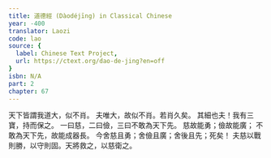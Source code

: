```yaml
---
title: 道德經 (Dàodéjīng) in Classical Chinese
year: -400
translator: Laozi
code: lao
source: {
  label: Chinese Text Project,
  url: https://ctext.org/dao-de-jing?en=off
}
isbn: N/A
part: 2
chapter: 67
---
```

天下皆謂我道大，似不肖。
夫唯大，故似不肖。若肖久矣。
其細也夫！我有三寶，持而保之。
一曰慈，二曰儉，三曰不敢為天下先。
慈故能勇；儉故能廣；
不敢為天下先，故能成器長。
今舍慈且勇；舍儉且廣；舍後且先；死矣！
夫慈以戰則勝，以守則固。天將救之，以慈衛之。